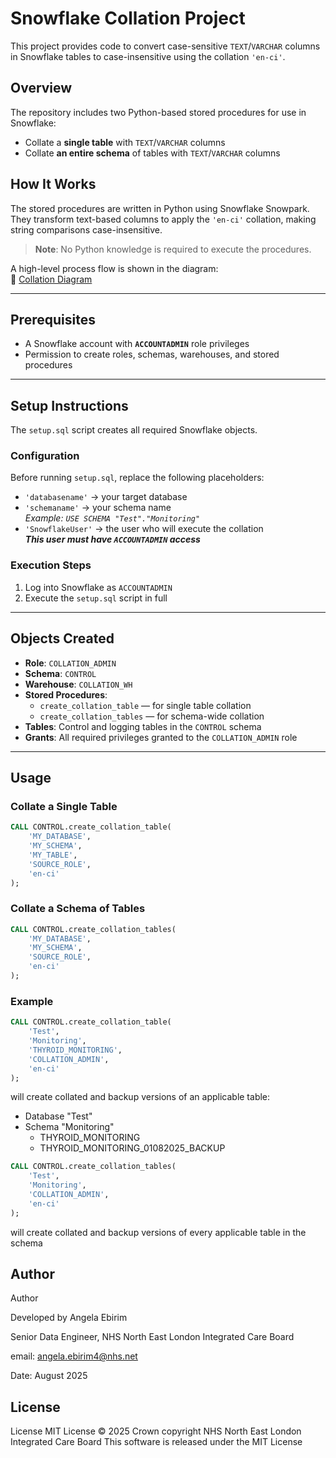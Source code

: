 # Snowflake Collation Project

This project provides code to convert case-sensitive `TEXT`/`VARCHAR` columns in Snowflake tables to case-insensitive using the collation `'en-ci'`.

## Overview

The repository includes two Python-based stored procedures for use in Snowflake:

- Collate a **single table** with `TEXT`/`VARCHAR` columns
- Collate **an entire schema** of tables with `TEXT`/`VARCHAR` columns

## How It Works

The stored procedures are written in Python using Snowflake Snowpark. They transform text-based columns to apply the `'en-ci'` collation, making string comparisons case-insensitive.

> **Note**: No Python knowledge is required to execute the procedures.

A high-level process flow is shown in the diagram:  
📎 [Collation Diagram](flowchart.png)

---

## Prerequisites

- A Snowflake account with **`ACCOUNTADMIN`** role privileges
- Permission to create roles, schemas, warehouses, and stored procedures

---

## Setup Instructions

The `setup.sql` script creates all required Snowflake objects.

### Configuration

Before running `setup.sql`, replace the following placeholders:

- `'databasename'` → your target database
- `'schemaname'` → your schema name  
  _Example: `USE SCHEMA "Test"."Monitoring"`_
- `'SnowflakeUser'` → the user who will execute the collation  
  _**This user must have `ACCOUNTADMIN` access**_

### Execution Steps

1. Log into Snowflake as `ACCOUNTADMIN`
2. Execute the `setup.sql` script in full

---

## Objects Created

- **Role**: `COLLATION_ADMIN`
- **Schema**: `CONTROL`
- **Warehouse**: `COLLATION_WH`
- **Stored Procedures**:
  - `create_collation_table` — for single table collation
  - `create_collation_tables` — for schema-wide collation
- **Tables**: Control and logging tables in the `CONTROL` schema
- **Grants**: All required privileges granted to the `COLLATION_ADMIN` role

---

## Usage

### Collate a Single Table

```sql
CALL CONTROL.create_collation_table(
    'MY_DATABASE',
    'MY_SCHEMA',
    'MY_TABLE',
    'SOURCE_ROLE',
    'en-ci'
);
```

### Collate a Schema of Tables

```sql
CALL CONTROL.create_collation_tables(
    'MY_DATABASE',
    'MY_SCHEMA',
    'SOURCE_ROLE',
    'en-ci'
);
```
### Example

```sql
CALL CONTROL.create_collation_table(
    'Test',
    'Monitoring',
    'THYROID_MONITORING',
    'COLLATION_ADMIN',
    'en-ci'
);
```

will create collated and backup versions of an applicable table:

- Database "Test"
 - Schema "Monitoring"
   - THYROID_MONITORING
   - THYROID_MONITORING_01082025_BACKUP

```sql
CALL CONTROL.create_collation_tables(
    'Test',
    'Monitoring',
    'COLLATION_ADMIN',
    'en-ci'
);
```
will create collated and backup versions of every applicable table in the schema

## Author

Author


Developed by Angela Ebirim


Senior Data Engineer, NHS North East London Integrated Care Board


email: angela.ebirim4@nhs.net


Date: August 2025

## License
License
MIT License
© 2025 Crown copyright
NHS North East London Integrated Care Board
This software is released under the MIT License







